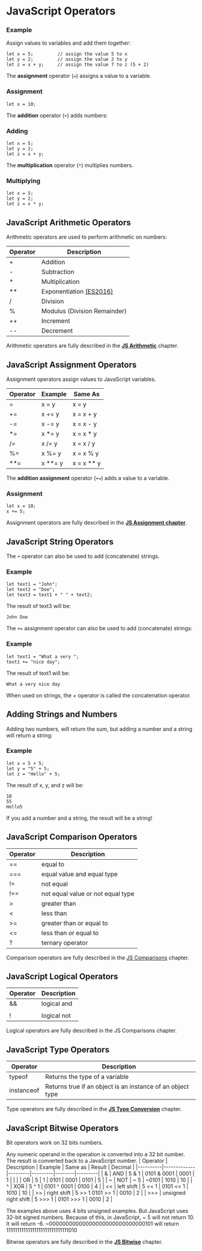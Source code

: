 # JavaScript Operators

### Example
Assign values to variables and add them together:
```
let x = 5;         // assign the value 5 to x
let y = 2;         // assign the value 2 to y
let z = x + y;     // assign the value 7 to z (5 + 2)
```

The **assignment** operator (`=`) assigns a value to a variable.

### Assignment
```
let x = 10;
```

The **addition** operator (`+`) adds numbers:

### Adding
```
let x = 5;
let y = 2;
let z = x + y;
```

The **multiplication** operator (`*`) multiplies numbers.

### Multiplying
```
let x = 5;
let y = 2;
let z = x * y;
```


## JavaScript Arithmetic Operators
Arithmetic operators are used to perform arithmetic on numbers:

| **Operator** | **Description** |
|--------------|-----------------|
| +	| Addition |
| - |Subtraction |
| *	| Multiplication |
| ** | Exponentiation [(ES2016)](https://www.w3schools.com/js/js_2016.asp) |
| / |Division |
| %	| Modulus (Division Remainder) |
| ++ | Increment |
| -- | Decrement |

Arithmetic operators are fully described in the [**JS Arithmetic**](https://www.w3schools.com/js/js_arithmetic.asp) chapter.

## JavaScript Assignment Operators
Assignment operators assign values to JavaScript variables.

| **Operator**	| **Example** | **Same As** |
|---------------|-------------|-------------|
| =	| x = y | x = y |
| += | x += y | x = x + y |
| -= | x -= y | x = x - y |
| *= | x *= y | x = x * y |
| /= | x /= y | x = x / y |
| %= | x %= y | x = x % y |
| **= | x **= y | x = x ** y |

The **addition assignment** operator (`+=`) adds a value to a variable.

### Assignment
```
let x = 10;
x += 5;
```

Assignment operators are fully described in the [**JS Assignment chapter**](https://www.w3schools.com/js/js_assignment.asp).


## JavaScript String Operators
The `+` operator can also be used to add (concatenate) strings.

### Example
```
let text1 = "John";
let text2 = "Doe";
let text3 = text1 + " " + text2;
```

The result of text3 will be:
```
John Doe
```

The `+=` assignment operator can also be used to add (concatenate) strings:

### Example
```
let text1 = "What a very ";
text1 += "nice day";
```

The result of text1 will be:
```
What a very nice day
```

When used on strings, the + operator is called the concatenation operator.

## Adding Strings and Numbers
Adding two numbers, will return the sum, but adding a number and a string will return a string:

### Example
```
let x = 5 + 5;
let y = "5" + 5;
let z = "Hello" + 5;
```

The result of x, y, and z will be:
```
10
55
Hello5
```

If you add a number and a string, the result will be a string!


## JavaScript Comparison Operators

| **Operator** | **Description** |
|--------------|-----------------|
| == | equal to |
| === | equal value and equal type |
| != | not equal |
| !== | not equal value or not equal type |
| >	| greater than |
| <	| less than |
| >= | greater than or equal to |
| <= | less than or equal to |
| ?	| ternary operator |

Comparison operators are fully described in the [JS Comparisons](https://www.w3schools.com/js/js_comparisons.asp) chapter.


## JavaScript Logical Operators
| **Operator**	| **Description** |
|---------------|-----------------|
| && | logical and |
| || | logical or |
| !	| logical not |

Logical operators are fully described in the JS Comparisons chapter.

## JavaScript Type Operators
| **Operator**	| **Description** |
|---------------|-----------------|
| typeof | Returns the type of a variable |
| instanceof | Returns true if an object is an instance of an object type |

Type operators are fully described in the [**JS Type Conversion**](https://www.w3schools.com/js/js_type_conversion.asp) chapter.


## JavaScript Bitwise Operators
Bit operators work on 32 bits numbers.

Any numeric operand in the operation is converted into a 32 bit number. The result is converted back to a JavaScript number.
| Operator | Description | Example | Same as | Result | Decimal |
|----------|-------------|---------|---------|--------|---------|
| &	| AND | 5 & 1 | 0101 & 0001	| 0001 | 1 |
| |	| OR | 5 | 1 | 0101 | 0001 | 0101 | 5 |
| ~ | NOT	| ~ 5 | ~0101 | 1010 | 10 |
| ^	| XOR | 5 ^ 1 | 0101 ^ 0001	| 0100 | 4 |
| << | left shift | 5 << 1 | 0101 << 1	| 1010 | 10 |
| >> | right shift | 5 >> 1	0101 >> 1 | 0010 | 2 |
| >>> | unsigned right shift | 5 >>> 1	| 0101 >>> 1 | 0010 | 2 |

The examples above uses 4 bits unsigned examples. But JavaScript uses 32-bit signed numbers.
Because of this, in JavaScript, ~ 5 will not return 10. It will return -6.
~00000000000000000000000000000101 will return 11111111111111111111111111111010

Bitwise operators are fully described in the [**JS Bitwise**](https://www.w3schools.com/js/js_bitwise.asp) chapter.